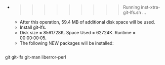* >>>>>>>>> Running inst-xtra-git-lfs.sh ...
  * After this operation, 59.4 MB of additional disk space will be used.
  * Install git-lfs.
  * Disk size = 8561728K. Space Used = 62724K. Runtime = 00:00:00:05.
  * The following NEW packages will be installed:
  ```bash
git git-lfs git-man liberror-perl
  ```
